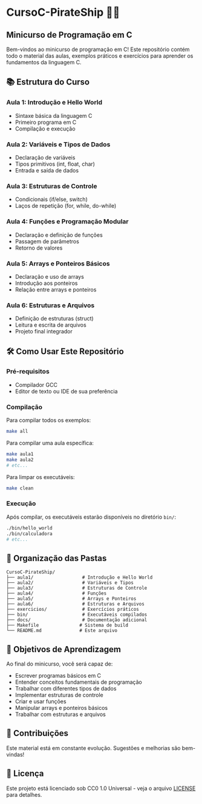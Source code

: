 # CursoC-PirateShip 🏴‍☠️
## Minicurso de Programação em C

Bem-vindos ao minicurso de programação em C! Este repositório contém todo o material das aulas, exemplos práticos e exercícios para aprender os fundamentos da linguagem C.

## 📚 Estrutura do Curso

### Aula 1: Introdução e Hello World
- Sintaxe básica da linguagem C
- Primeiro programa em C
- Compilação e execução

### Aula 2: Variáveis e Tipos de Dados
- Declaração de variáveis
- Tipos primitivos (int, float, char)
- Entrada e saída de dados

### Aula 3: Estruturas de Controle
- Condicionais (if/else, switch)
- Laços de repetição (for, while, do-while)

### Aula 4: Funções e Programação Modular
- Declaração e definição de funções
- Passagem de parâmetros
- Retorno de valores

### Aula 5: Arrays e Ponteiros Básicos
- Declaração e uso de arrays
- Introdução aos ponteiros
- Relação entre arrays e ponteiros

### Aula 6: Estruturas e Arquivos
- Definição de estruturas (struct)
- Leitura e escrita de arquivos
- Projeto final integrador

## 🛠️ Como Usar Este Repositório

### Pré-requisitos
- Compilador GCC
- Editor de texto ou IDE de sua preferência

### Compilação
Para compilar todos os exemplos:
```bash
make all
```

Para compilar uma aula específica:
```bash
make aula1
make aula2
# etc...
```

Para limpar os executáveis:
```bash
make clean
```

### Execução
Após compilar, os executáveis estarão disponíveis no diretório `bin/`:
```bash
./bin/hello_world
./bin/calculadora
# etc...
```

## 📁 Organização das Pastas

```
CursoC-PirateShip/
├── aula1/                  # Introdução e Hello World
├── aula2/                  # Variáveis e Tipos
├── aula3/                  # Estruturas de Controle
├── aula4/                  # Funções
├── aula5/                  # Arrays e Ponteiros
├── aula6/                  # Estruturas e Arquivos
├── exercicios/             # Exercícios práticos
├── bin/                    # Executáveis compilados
├── docs/                   # Documentação adicional
├── Makefile               # Sistema de build
└── README.md              # Este arquivo
```

## 🎯 Objetivos de Aprendizagem

Ao final do minicurso, você será capaz de:
- Escrever programas básicos em C
- Entender conceitos fundamentais de programação
- Trabalhar com diferentes tipos de dados
- Implementar estruturas de controle
- Criar e usar funções
- Manipular arrays e ponteiros básicos
- Trabalhar com estruturas e arquivos

## 🤝 Contribuições

Este material está em constante evolução. Sugestões e melhorias são bem-vindas!

## 📄 Licença

Este projeto está licenciado sob CC0 1.0 Universal - veja o arquivo [LICENSE](LICENSE) para detalhes.
